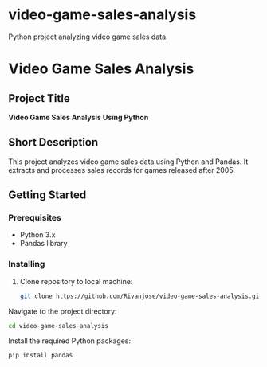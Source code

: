# video-game-sales-analysis
Python project analyzing video game sales data.
# Video Game Sales Analysis

## Project Title
**Video Game Sales Analysis Using Python**

## Short Description
This project analyzes video game sales data using Python and Pandas. It extracts and processes sales records for games released after 2005.

## Getting Started

### Prerequisites
- Python 3.x
- Pandas library

### Installing
1. Clone repository to local machine:
   ```sh
   git clone https://github.com/Rivanjose/video-game-sales-analysis.git
Navigate to the project directory:
   ```sh
   cd video-game-sales-analysis
   ```
 Install the required Python packages:
   ```sh
   pip install pandas
